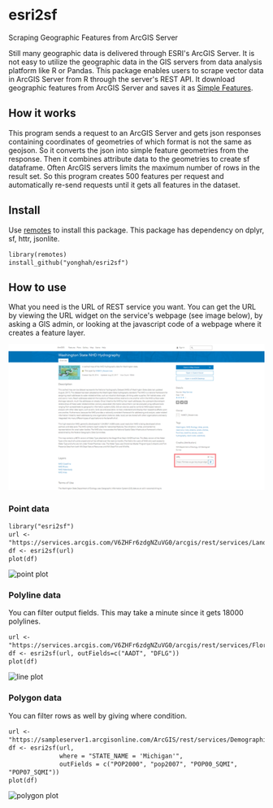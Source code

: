 # esri2sf
Scraping Geographic Features from ArcGIS Server

Still many geographic data is delivered through ESRI's ArcGIS Server. 
It is not easy to utilize the geographic data in the GIS servers from data analysis platform like R or Pandas. 
This package enables users to scrape vector data in ArcGIS Server from R through the server's REST API. 
It download geographic features from ArcGIS Server and saves it as [Simple Features](https://cran.r-project.org/web/packages/sf/vignettes/sf1.html). 


## How it works

This program sends a request to an ArcGIS Server and gets json responses containing coordinates of geometries 
of which format is not the same as geojson. So it converts the json into simple feature geometries from the response. 
Then it combines attribute data to the geometries to create sf dataframe. 
Often ArcGIS servers limits the maximum number of rows in the result set. So this program 
creates 500 features per request and automatically re-send requests until it gets all features in the dataset. 

## Install

Use [remotes](https://cran.r-project.org/web/packages/remotes/index.html) to install this package. This package has dependency on dplyr, sf, httr, jsonlite.

```
library(remotes)
install_github("yonghah/esri2sf")
```

## How to use

What you need is the URL of REST service you want. You can get the URL by viewing the URL widget on the service's webpage (see image below), 
by asking a GIS admin, or looking at the javascript code of a webpage where it creates a feature layer.

![REST Service screenshot](inst/www/images/rest-service-ss.png)

### Point data

```
library("esri2sf")
url <- "https://services.arcgis.com/V6ZHFr6zdgNZuVG0/arcgis/rest/services/Landscape_Trees/FeatureServer/0"
df <- esri2sf(url)
plot(df)
```
![point plot](https://user-images.githubusercontent.com/3218468/29668766-544723a2-88af-11e7-8852-e8f7d21ffd5b.png)


### Polyline data

You can filter output fields. This may take a minute since it gets 18000 polylines. 

```
url <- "https://services.arcgis.com/V6ZHFr6zdgNZuVG0/arcgis/rest/services/Florida_Annual_Average_Daily_Traffic/FeatureServer/0"
df <- esri2sf(url, outFields=c("AADT", "DFLG"))
plot(df)
```
![line plot](https://user-images.githubusercontent.com/3218468/29668781-5dc1f4de-88af-11e7-8680-4d2ad648e04f.png)

### Polygon data

You can filter rows as well by giving where condition.

```
url <- "https://sampleserver1.arcgisonline.com/ArcGIS/rest/services/Demographics/ESRI_Census_USA/MapServer/3"
df <- esri2sf(url, 
              where = "STATE_NAME = 'Michigan'", 
              outFields = c("POP2000", "pop2007", "POP00_SQMI", "POP07_SQMI"))
plot(df)
```
![polygon plot](https://user-images.githubusercontent.com/3218468/29668791-63e66976-88af-11e7-9f6c-5d95bac4a69e.png)
